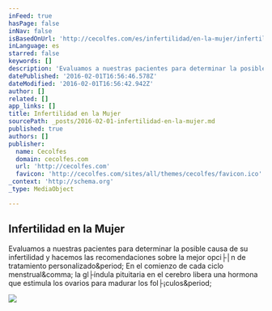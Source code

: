 ```yaml
---
inFeed: true
hasPage: false
inNav: false
isBasedOnUrl: 'http://cecolfes.com/es/infertilidad/en-la-mujer/infertilidad-en-la-mujer'
inLanguage: es
starred: false
keywords: []
description: 'Evaluamos a nuestras pacientes para determinar la posible causa de su infertilidad y hacemos las recomendaciones sobre la mejor opci├│n de tratamiento personalizado. En el comienzo de cada ciclo menstrual, la gl├índula pituitaria en el cerebro libera una hormona que estimula los ovarios para madurar los fol├¡culos.'
datePublished: '2016-02-01T16:56:46.578Z'
dateModified: '2016-02-01T16:56:42.942Z'
author: []
related: []
app_links: []
title: Infertilidad en la Mujer
sourcePath: _posts/2016-02-01-infertilidad-en-la-mujer.md
published: true
authors: []
publisher:
  name: Cecolfes
  domain: cecolfes.com
  url: 'http://cecolfes.com'
  favicon: 'http://cecolfes.com/sites/all/themes/cecolfes/favicon.ico'
_context: 'http://schema.org'
_type: MediaObject

---
```

<article style=""><h1>Infertilidad en la Mujer</h1><p>Evaluamos a nuestras pacientes para determinar la posible causa de su infertilidad y hacemos las recomendaciones sobre la mejor opci├│n de tratamiento personalizado&amp;period; En el comienzo de cada ciclo menstrual&amp;comma; la gl├índula pituitaria en el cerebro libera una hormona que estimula los ovarios para madurar los fol├¡culos&amp;period;</p><img src="http://cecolfes.com/sites/default/files/field/image/dreamstime_s_22507760ingles-espanol_5_0.jpg" /></article>
